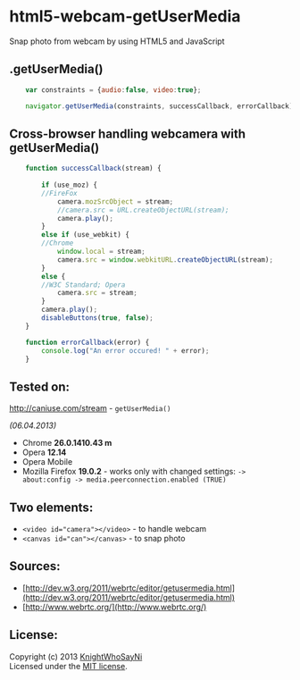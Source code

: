 html5-webcam-getUserMedia
=========================

Snap photo from webcam by using HTML5 and JavaScript

## .getUserMedia()
```javascript
	var constraints = {audio:false, video:true};

	navigator.getUserMedia(constraints, successCallback, errorCallback);
```

## Cross-browser handling webcamera with getUserMedia()
```javascript
	function successCallback(stream) {
		
		if (use_moz) { 
		//FireFox
			camera.mozSrcObject = stream;
			//camera.src = URL.createObjectURL(stream);
			camera.play();	
		}
		else if (use_webkit) { 
		//Chrome
			window.local = stream;
			camera.src = window.webkitURL.createObjectURL(stream);
		} 
		else {
		//W3C Standard; Opera
			camera.src = stream;
		}
		camera.play();				
		disableButtons(true, false);
	}

	function errorCallback(error) {
		console.log("An error occured! " + error);
	}

```
## Tested on:

http://caniuse.com/stream - ```getUserMedia()```

<i>(06.04.2013)</i>
- Chrome <b>26.0.1410.43 m</b>
- Opera <b>12.14</b>
- Opera Mobile
- Mozilla Firefox <b>19.0.2</b> - works only with changed settings:
	```-> about:config -> media.peerconnection.enabled (TRUE)```

## Two elements:
- ```<video id="camera"></video>``` - to handle webcam
- ```<canvas id="can"></canvas>``` - to snap photo

## Sources:
- [http://dev.w3.org/2011/webrtc/editor/getusermedia.html](http://dev.w3.org/2011/webrtc/editor/getusermedia.html)
- [http://www.webrtc.org/](http://www.webrtc.org/)


## License:
Copyright (c) 2013 [KnightWhoSayNi](mailto:siemioneks@gmail.com)  
Licensed under the [MIT license](http://opensource.org/licenses/MIT).
